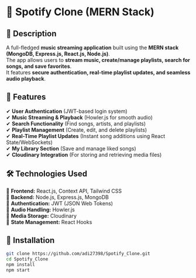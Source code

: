 # 🎵 Spotify Clone (MERN Stack)  

## 📌 Description  
A full-fledged **music streaming application** built using the **MERN stack (MongoDB, Express.js, React.js, Node.js)**.  
The app allows users to **stream music, create/manage playlists, search for songs, and save favorites**.  
It features **secure authentication, real-time playlist updates, and seamless audio playback**.  

## 🚀 Features  
✔ **User Authentication** (JWT-based login system)  
✔ **Music Streaming & Playback** (Howler.js for smooth audio)  
✔ **Search Functionality** (Find songs, artists, and playlists)  
✔ **Playlist Management** (Create, edit, and delete playlists)  
✔ **Real-Time Playlist Updates** (Instant song additions using React State/WebSockets)  
✔ **My Library Section** (Save and manage liked songs)  
✔ **Cloudinary Integration** (For storing and retrieving media files)  

## 🛠 Technologies Used  
🔹 **Frontend:** React.js, Context API, Tailwind CSS  
🔹 **Backend:** Node.js, Express.js, MongoDB  
🔹 **Authentication:** JWT (JSON Web Tokens)  
🔹 **Audio Handling:** Howler.js  
🔹 **Media Storage:** Cloudinary  
🔹 **State Management:** React Hooks  

## 📂 Installation  
```bash
git clone https://github.com/adi27398/Spotify_Clone.git
cd Spotify_Clone
npm install
npm start
